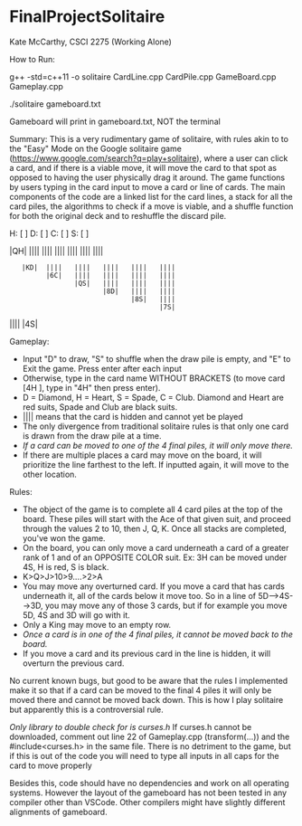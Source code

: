 # FinalProjectSolitaire

Kate McCarthy, CSCI 2275 (Working Alone)

How to Run: 

g++ -std=c++11 -o solitaire CardLine.cpp CardPile.cpp GameBoard.cpp Gameplay.cpp

./solitaire gameboard.txt

Gameboard will print in gameboard.txt, NOT the terminal

Summary:
This is a very rudimentary game of solitaire, with rules akin to to the "Easy" Mode on the Google solitaire game (https://www.google.com/search?q=play+solitaire), where a user can click a card, and if there is a viable move, it will move the card to that spot as opposed to having the user physically drag it around. The game functions by users typing in the card input to move a card or line of cards. The main components of the code are a linked list for the card lines, a stack for all the card piles, the algorithms to check if a move is viable, and a shuffle function for both the original deck and to reshuffle the discard pile. 


 H: [    ]   D: [    ]   C: [    ]   S: [    ]
 

|QH|   ||||  ||||   ||||   ||||   ||||   |||| 

       |KD|  ||||   ||||   ||||   ||||   ||||   
             |6C|   ||||   ||||   ||||   ||||   
                    |QS|   ||||   ||||   ||||
                           |8D|   ||||   ||||    
                                  |8S|   ||||  
                                         |7S|
                                         
||||   |4S|

Gameplay:
- Input "D" to draw, "S" to shuffle when the draw pile is empty, and "E" to Exit the game. Press enter after each input
- Otherwise, type in the card name WITHOUT BRACKETS (to move card [4H ], type in "4H" then press enter).
- D = Diamond, H = Heart, S = Spade, C = Club. Diamond and Heart are red suits, Spade and Club are black suits. 
- |||| means that the card is hidden and cannot yet be played
- The only divergence from traditional solitaire rules is that only one card is drawn from the draw pile at a time. 
- *If a card can be moved to one of the 4 final piles, it will only move there.*
- If there are multiple places a card may move on the board, it will prioritize the line farthest to the left. If inputted again, it will move to the other location.

Rules: 
- The object of the game is to complete all 4 card piles at the top of the board. These piles will start with the Ace of that given suit, and proceed through the values 2 to 10, then J, Q, K. Once all stacks are completed, you've won the game. 
- On the board, you can only move a card underneath a card of a greater rank of 1 and of an OPPOSITE COLOR suit. Ex: 3H can be moved under 4S, H is red, S is black. 
- K>Q>J>10>9....>2>A
- You may move any overturned card. If you move a card that has cards underneath it, all of the cards below it move too. So in a line of 5D-->4S-->3D, you may move any of those 3 cards, but if for example you move 5D, 4S and 3D will go with it. 
- Only a King may move to an empty row.
- *Once a card is in one of the 4 final piles, it cannot be moved back to the board.*
- If you move a card and its previous card in the line is hidden, it will overturn the previous card.

No current known bugs, but good to be aware that the rules I implemented make it so that if a card can be moved to the final 4 piles it will only be moved there and cannot be moved back down. This is how I play solitaire but apparently this is a controversial rule.  

*Only library to double check for is curses.h* If curses.h cannot be downloaded, comment out line 22 of Gameplay.cpp (transform(...)) and the #include<curses.h> in the same file. There is no detriment to the game, but if this is out of the code you will need to type all inputs in all caps for the card to move properly

Besides this, code should have no dependencies and work on all operating systems. However the layout of the gameboard has not been tested in any compiler other than VSCode. Other compilers might have slightly different alignments of gameboard. 



